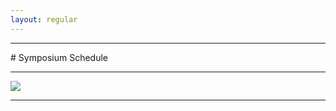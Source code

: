 ```yaml
---
layout: regular
---
```


<hr style="clear: both;" />
# Symposium Schedule
<hr style="clear: both;" />
<img src="/img/2023_SymposiumSchedule.png" style="max-width:100%"/>
<hr style="clear: both;" />
